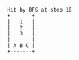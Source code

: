     Hit by BFS at step 18
    +-------+
    |   1   |
    |   2   |
    |   3   |
    |-------|
    | A B C |
    +-------+